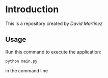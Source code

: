 # Introduction


This is a repository created by *David Martinez*


## Usage


Run this command to execute the application:


`python main.py`

 in the command line

```
